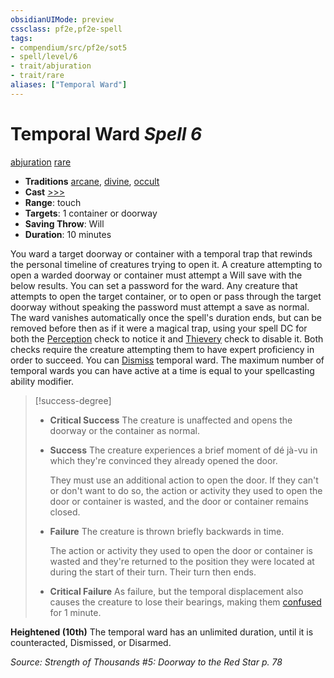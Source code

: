 ```yaml
---
obsidianUIMode: preview
cssclass: pf2e,pf2e-spell
tags:
- compendium/src/pf2e/sot5
- spell/level/6
- trait/abjuration
- trait/rare
aliases: ["Temporal Ward"]
---
```

# Temporal Ward *Spell 6*   
[abjuration](abjuration.md "Abjuration School Trait")  [rare](rare.md "Rare Rarity Trait")  

- **Traditions** [arcane](arcane.md "Arcane Tradition Trait"), [divine](divine.md "Divine Tradition Trait"), [occult](occult.md "Occult Tradition Trait")
- **Cast** [>>>](chapter-9-playing-the-game.md#Actions "Three-Action") 
- **Range**: touch
- **Targets**: 1 container or doorway
- **Saving Throw**: Will
- **Duration**: 10 minutes

You ward a target doorway or container with a temporal trap that rewinds the personal timeline of creatures trying to open it. A creature attempting to open a warded doorway or container must attempt a Will save with the below results. You can set a password for the ward. Any creature that attempts to open the target container, or to open or pass through the target doorway without speaking the password must attempt a save as normal. The ward vanishes automatically once the spell's duration ends, but can be removed before then as if it were a magical trap, using your spell DC for both the [Perception](skills.md#Perception) check to notice it and [Thievery](skills.md#Thievery) check to disable it. Both checks require the creature attempting them to have expert proficiency in order to succeed. You can [Dismiss](dismiss.md) temporal ward. The maximum number of temporal wards you can have active at a time is equal to your spellcasting ability modifier.

> [!success-degree] 
> - **Critical Success** The creature is unaffected and opens the doorway or the container as normal.
> - **Success** The creature experiences a brief moment of dé jà-vu in which they're convinced they already opened the door.
>
>    They must use an additional action to open the door. If they can't or don't want to do so, the action or activity they used to open the door or container is wasted, and the door or container remains closed.
> - **Failure** The creature is thrown briefly backwards in time.
>
>    The action or activity they used to open the door or container is wasted and they're returned to the position they were located at during the start of their turn. Their turn then ends.
> - **Critical Failure** As failure, but the temporal displacement also causes the creature to lose their bearings, making them [confused](conditions.md#Confused) for 1 minute.

**Heightened (10th)** The temporal ward has an unlimited duration, until it is counteracted, Dismissed, or Disarmed.

*Source: Strength of Thousands #5: Doorway to the Red Star p. 78*